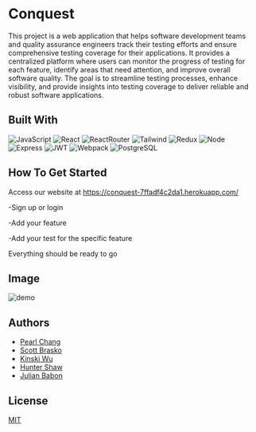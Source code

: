 
# Conquest

This project is a web application that helps software development teams and quality assurance engineers track their testing efforts and ensure comprehensive testing coverage for their applications. It provides a centralized platform where users can monitor the progress of testing for each feature, identify areas that need attention, and improve overall software quality. The goal is to streamline testing processes, enhance visibility, and provide insights into testing coverage to deliver reliable and robust software applications.


## Built With

![JavaScript](https://img.shields.io/badge/-javascript-F7DF1E?style=for-the-badge&logo=javascript&logoColor=black)
![React](https://img.shields.io/badge/-react-white?style=for-the-badge&logo=react&logoColor=blue)
![ReactRouter](https://img.shields.io/badge/-ReactRouter-white?style=for-the-badge&logo=ReactRouter&logoColor=blue)
![Tailwind](https://img.shields.io/badge/Tailwind%20CSS-blue?style=for-the-badge&logo=tailwindcss)
![Redux](https://img.shields.io/badge/Redux-purple?style=for-the-badge&logo=redux&logoColor=black)
![Node](https://img.shields.io/badge/-node-339933?style=for-the-badge&logo=node.js&logoColor=white)
![Express](https://img.shields.io/badge/-Express-000000?style=for-the-badge&logo=express&logoColor=white)
![JWT](https://img.shields.io/badge/JWT-black?style=for-the-badge&logo=jsonwebtokens&logoColor=white)
![Webpack](https://img.shields.io/badge/Webpack-blue?style=for-the-badge&logo=webpack)
![PostgreSQL](https://img.shields.io/badge/PostgreSQL-white?style=for-the-badge&logo=postgresql&logoColor=blue)

## How To Get Started

Access our website at https://conquest-7ffadf4c2da1.herokuapp.com/

-Sign up or login

-Add your feature

-Add your test for the specific feature

Everything should be ready to go

## Image
![demo](https://github.com/ConquestIO/Conquest/assets/129810257/d904b4fb-e30b-431f-8ea6-0f6eafe2a417)


## Authors

- [Pearl Chang](https://github.com/pearlhchang)
- [Scott Brasko](https://github.com/Scott-Brasko)
- [Kinski Wu](https://github.com/kinskiwu)
- [Hunter Shaw](https://github.com/HShaw215)
- [Julian Babon](https://github.com/babonjmc)


## License

[MIT](https://choosealicense.com/licenses/mit/)
